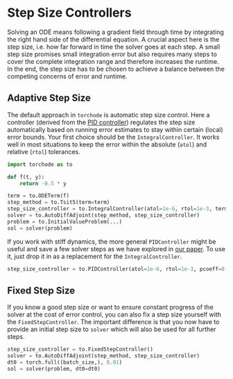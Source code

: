 # Step Size Controllers

Solving an ODE means following a gradient field through time by integrating the right hand side of the differential equation. A crucial aspect here is the step size, i.e. how far forward in time the solver goes at each step. A small step size promises small integration error but also requires many steps to cover the complete integration range and therefore increases the runtime. In the end, the step size has to be chosen to achieve a balance between the competing concerns of error and runtime.

## Adaptive Step Size

The default approach in `torchode` is automatic step size control. Here a controller (derived from the [PID controller](https://www.wikiwand.com/en/PID_controller)) regulates the step size automatically based on running error estimates to stay within certain (local) error bounds. Your first choice should be the `IntegralController`. It works well in most situations to keep the error within the absolute (`atol`) and relative (`rtol`) tolerances.

```python
import torchode as to

def f(t, y):
    return -0.5 * y

term = to.ODETerm(f)
step_method = to.Tsit5(term=term)
step_size_controller = to.IntegralController(atol=1e-6, rtol=1e-3, term=term)
solver = to.AutoDiffAdjoint(step_method, step_size_controller)
problem = to.InitialValueProblem(...)
sol = solver(problem)
```

If you work with stiff dynamics, the more general `PIDController` might be useful and save a few solver steps as we have explored in [our paper](https://arxiv.org/abs/2210.12375). To use it, just drop it in as a replacement for the `IntegralController`.

```python
step_size_controller = to.PIDController(atol=1e-6, rtol=1e-3, pcoeff=0.2, icoeff=0.5, dcoeff=0.0, term=term)
```

## Fixed Step Size

If you know a good step size or want to ensure constant progress of the solver at the cost of error control, you can also fix a step size yourself with the `FixedStepController`. The important difference is that you now have to provide an initial step size to `solver` which will also be used for all further steps.

```python
step_size_controller = to.FixedStepController()
solver = to.AutoDiffAdjoint(step_method, step_size_controller)
dt0 = torch.full((batch_size,), 0.01)
sol = solver(problem, dt0=dt0)
```
